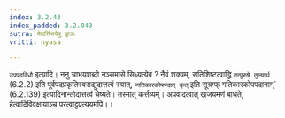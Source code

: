 ```yaml
---
index: 3.2.43
index_padded: 3.2.043
sutra: मेघर्त्तिभयेषु कृञः
vritti: nyasa

---
```

`उपपदविधौ` इत्यादि। ननु चाभयशब्दो नञ्समासे सिध्यत्येव ? नैवं शक्यम्, सतिशिष्टत्वाद्धि `तत्पुरुषे तुल्यार्थ` (6.2.2) इति पूर्वपदप्रकृतिस्वराद्युदात्तत्वं स्यात्, `प्गतिकारकोपपदात् कृत्` इति सूत्रम्फ् गतिकारकोपपदानाम्` (6.2.139) इत्यादिनान्तोदात्तत्वं चेष्यते। तस्मात् कर्त्तव्यम्। अपवादत्वात् खजयमणं बाधते, हेत्वादिविवक्षायाञ्च परत्वाट्टप्रत्ययमपि।।